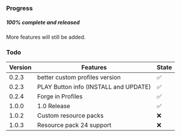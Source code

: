 ### Progress

##### 100% complete and released

More features will still be added.

### Todo

| Version | Features                                     | State |
| ------- | -------------------------------------------- | ----- |
|  0.2.3  | better custom profiles version               |  ✅  |
|  0.2.3  | PLAY Button info (INSTALL and UPDATE)        |  ✅  |
|  0.2.4  | Forge in Profiles                            |  ✅  |
|  1.0.0  | 1.0 Release                                  |  ✅  |
|  1.0.2  | Custom resource packs                        |  ❌  |
|  1.0.3  | Resource pack 24 support                     |  ❌  |